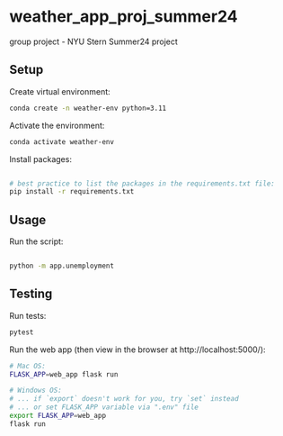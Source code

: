 # weather_app_proj_summer24
group project - NYU Stern Summer24 project


## Setup

Create virtual environment:

```sh
conda create -n weather-env python=3.11
```

Activate the environment:

```sh
conda activate weather-env
```

Install packages:

```sh

# best practice to list the packages in the requirements.txt file:
pip install -r requirements.txt
```

## Usage

Run the script:

```sh

python -m app.unemployment
```

## Testing

Run tests:

```sh
pytest
```
Run the web app (then view in the browser at http://localhost:5000/):

```sh
# Mac OS:
FLASK_APP=web_app flask run

# Windows OS:
# ... if `export` doesn't work for you, try `set` instead
# ... or set FLASK_APP variable via ".env" file
export FLASK_APP=web_app
flask run
```
